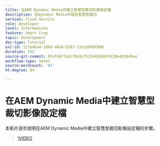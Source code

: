 ```yaml
---
title: 在AEM Dynamic Media中建立智慧型裁切影像設定檔
description: 在Dynamic Media中設定智慧型裁切
version: Cloud Service
role: Developer
level: Intermediate
feature: Smart Crop
topic: Development
doc-type: Tutorial
exl-id: 117e4ba4-2d60-40a6-b267-c2e1d99df808
duration: 152
source-git-commit: 9fef4b77a2c70c8cf525d42686f4120e481945ee
workflow-type: tm+mt
source-wordcount: '41'
ht-degree: 0%

---
```


# 在AEM Dynamic Media中建立智慧型裁切影像設定檔

本影片逐步說明在AEM Dynamic Media中建立智慧型裁切影像設定檔的步驟。

>[!VIDEO](https://video.tv.adobe.com/v/335460?quality=12&learn=on)
